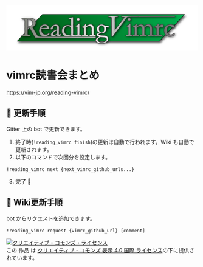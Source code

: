 ![vimrc読書会 ロゴ](images/logo.png)

# vimrc読書会まとめ

https://vim-jp.org/reading-vimrc/


## :memo: 更新手順

Gitter 上の bot で更新できます。

1. 終了時(`!reading_vimrc finish`)の更新は自動で行われます。Wiki も自動で更新されます。
2. 以下のコマンドで次回分を設定します。

```
!reading_vimrc next {next_vimrc_github_urls...}
```

3. 完了 :tada:


## :book: Wiki更新手順

bot からリクエストを追加できます。

```
!reading_vimrc request {vimrc_github_url} [comment]
```

<a rel="license" href="http://creativecommons.org/licenses/by/4.0/"><img alt="クリエイティブ・コモンズ・ライセンス" style="border-width:0" src="https://i.creativecommons.org/l/by/4.0/88x31.png" /></a><br />この 作品 は <a rel="license" href="http://creativecommons.org/licenses/by/4.0/">クリエイティブ・コモンズ 表示 4.0 国際 ライセンス</a>の下に提供されています。

